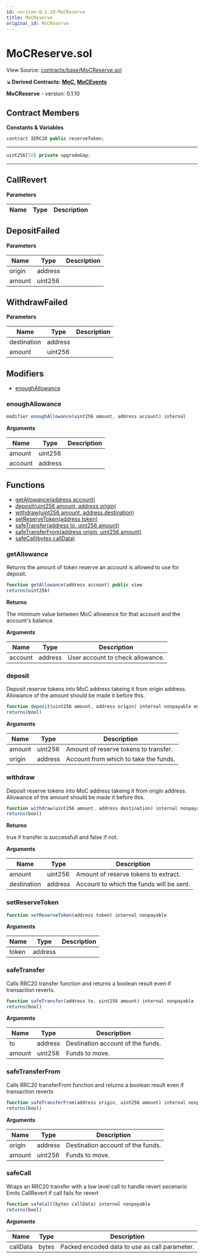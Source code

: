 ```yaml
---
id: version-0.1.10-MoCReserve
title: MoCReserve
original_id: MoCReserve
---
```


# MoCReserve.sol

View Source: [contracts/base/MoCReserve.sol](../../contracts/base/MoCReserve.sol)

**↘ Derived Contracts: [MoC](MoC.md), [MoCEvents](MoCEvents.md)**

**MoCReserve** - version: 0.1.10

## Contract Members
**Constants & Variables**

```js
contract IERC20 public reserveToken;
```
---

```js
uint256[50] private upgradeGap;
```
---

## CallRevert

**Parameters**

| Name        | Type           | Description  |
| ------------- |------------- | -----|

## DepositFailed

**Parameters**

| Name        | Type           | Description  |
| ------------- |------------- | -----|
| origin | address |  | 
| amount | uint256 |  | 

## WithdrawFailed

**Parameters**

| Name        | Type           | Description  |
| ------------- |------------- | -----|
| destination | address |  | 
| amount | uint256 |  | 

## Modifiers

- [enoughAllowance](#enoughallowance)

### enoughAllowance

```js
modifier enoughAllowance(uint256 amount, address account) internal
```

**Arguments**

| Name        | Type           | Description  |
| ------------- |------------- | -----|
| amount | uint256 |  | 
| account | address |  | 

## Functions

- [getAllowance(address account)](#getallowance)
- [deposit(uint256 amount, address origin)](#deposit)
- [withdraw(uint256 amount, address destination)](#withdraw)
- [setReserveToken(address token)](#setreservetoken)
- [safeTransfer(address to, uint256 amount)](#safetransfer)
- [safeTransferFrom(address origin, uint256 amount)](#safetransferfrom)
- [safeCall(bytes callData)](#safecall)

### getAllowance

Returns the amount of token reserve an account
is allowed to use for deposit.

```js
function getAllowance(address account) public view
returns(uint256)
```

**Returns**

The minimum value between MoC allowance for that account and the account's balance.

**Arguments**

| Name        | Type           | Description  |
| ------------- |------------- | -----|
| account | address | User account to check allowance. | 

### deposit

Deposit reserve tokens into MoC address takeing it from origin address.
Allowance of the amount should be made it before this.

```js
function deposit(uint256 amount, address origin) internal nonpayable enoughAllowance 
returns(bool)
```

**Arguments**

| Name        | Type           | Description  |
| ------------- |------------- | -----|
| amount | uint256 | Amount of reserve tokens to transfer. | 
| origin | address | Account from which to take the funds. | 

### withdraw

Deposit reserve tokens into MoC address takeing it from origin address.
Allowance of the amount should be made it before this.

```js
function withdraw(uint256 amount, address destination) internal nonpayable
returns(bool)
```

**Returns**

true if transfer is successfull and false if not.

**Arguments**

| Name        | Type           | Description  |
| ------------- |------------- | -----|
| amount | uint256 | Amount of reserve tokens to extract. | 
| destination | address | Account to which the funds will be sent. | 

### setReserveToken

```js
function setReserveToken(address token) internal nonpayable
```

**Arguments**

| Name        | Type           | Description  |
| ------------- |------------- | -----|
| token | address |  | 

### safeTransfer

Calls RRC20 transfer function and returns a boolean result even
if transaction reverts.

```js
function safeTransfer(address to, uint256 amount) internal nonpayable
returns(bool)
```

**Arguments**

| Name        | Type           | Description  |
| ------------- |------------- | -----|
| to | address | Destination account of the funds. | 
| amount | uint256 | Funds to move. | 

### safeTransferFrom

Calls RRC20 transferFrom function and returns a boolean result even
if transaction reverts

```js
function safeTransferFrom(address origin, uint256 amount) internal nonpayable
returns(bool)
```

**Arguments**

| Name        | Type           | Description  |
| ------------- |------------- | -----|
| origin | address | Destination account of the funds. | 
| amount | uint256 | Funds to move. | 

### safeCall

Wraps an RRC20 transfer with a low level call to handle revert secenario
Emits CallRevert if call fails for revert

```js
function safeCall(bytes callData) internal nonpayable
returns(bool)
```

**Arguments**

| Name        | Type           | Description  |
| ------------- |------------- | -----|
| callData | bytes | Packed encoded data to use as call parameter. | 

